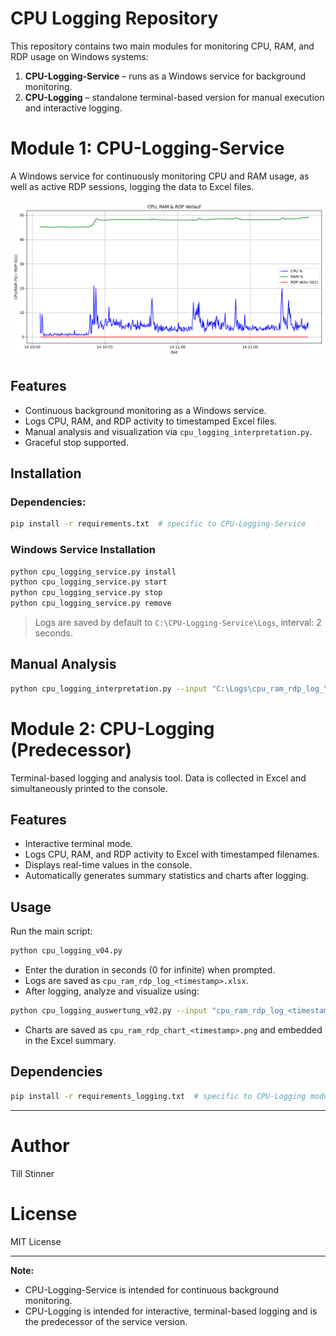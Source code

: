 # CPU Logging Repository

This repository contains two main modules for monitoring CPU, RAM, and RDP usage on Windows systems:

1. **CPU-Logging-Service** – runs as a Windows service for background monitoring.
2. **CPU-Logging** – standalone terminal-based version for manual execution and interactive logging.


# Module 1: CPU-Logging-Service

A Windows service for continuously monitoring CPU and RAM usage, as well as active RDP sessions, logging the data to Excel files.

![CPU/RAM/RDP Chart](CPU-Logging-Service\example_chart.png)

## Features

* Continuous background monitoring as a Windows service.
* Logs CPU, RAM, and RDP activity to timestamped Excel files.
* Manual analysis and visualization via `cpu_logging_interpretation.py`.
* Graceful stop supported.

## Installation

### Dependencies:

```bash
pip install -r requirements.txt  # specific to CPU-Logging-Service
```

### Windows Service Installation

```cmd
python cpu_logging_service.py install
python cpu_logging_service.py start
python cpu_logging_service.py stop
python cpu_logging_service.py remove
```

> Logs are saved by default to `C:\CPU-Logging-Service\Logs`, interval: 2 seconds.

## Manual Analysis

```bash
python cpu_logging_interpretation.py --input "C:\Logs\cpu_ram_rdp_log_YYYY-MM-DD_HH-MM-SS.xlsx" --cpu 80 --ram 70
```

# Module 2: CPU-Logging (Predecessor)

Terminal-based logging and analysis tool. Data is collected in Excel and simultaneously printed to the console.

## Features

* Interactive terminal mode.
* Logs CPU, RAM, and RDP activity to Excel with timestamped filenames.
* Displays real-time values in the console.
* Automatically generates summary statistics and charts after logging.

## Usage

Run the main script:

```bash
python cpu_logging_v04.py
```

* Enter the duration in seconds (0 for infinite) when prompted.
* Logs are saved as `cpu_ram_rdp_log_<timestamp>.xlsx`.
* After logging, analyze and visualize using:

```bash
python cpu_logging_auswertung_v02.py --input "cpu_ram_rdp_log_<timestamp>.xlsx" --cpu 80 --ram 70
```

* Charts are saved as `cpu_ram_rdp_chart_<timestamp>.png` and embedded in the Excel summary.

## Dependencies

```bash
pip install -r requirements_logging.txt  # specific to CPU-Logging module
```

---

# Author

Till Stinner

# License

MIT License

---

**Note:**

* CPU-Logging-Service is intended for continuous background monitoring.
* CPU-Logging is intended for interactive, terminal-based logging and is the predecessor of the service version.
